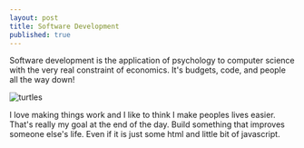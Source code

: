 ```yaml
---
layout: post
title: Software Development
published: true
---
```

Software development is the application of psychology to computer science with the very real constraint of economics.  It's budgets, code, and people all the way down!

![turtles](https://upload.wikimedia.org/wikipedia/commons/4/47/River_terrapin.jpg)

I love making things work and I like to think I make peoples lives easier.  That's really my goal at the end of the day.  Build something that improves someone else's life. Even if it is just some html and little bit of javascript.
